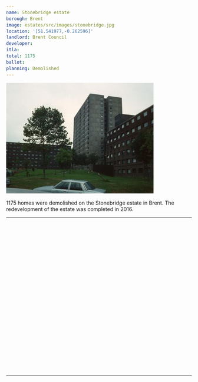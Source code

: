 ```yaml
---
name: Stonebridge estate 
borough: Brent 
image: estates/src/images/stonebridge.jpg
location: '[51.541977,-0.262596]'
landlord: Brent Council
developer:
itla:
total: 1175
ballot:
planning: Demolished
---
```

![stonebridge estate](../estates/src/images/stonebridge.jpg)

1175 homes were demolished on the Stonebridge estate in Brent.
The redevelopment of the estate was completed in 2016.

---

<!------------THE CODE BELOW RENDERS THE MAP - DO NOT EDIT! ---------------------------->

<div id="map" style="width: 100%; height: 400px;"></div>

<script>
  var map = L.map('map').setView({{ location }}, 13);
  L.tileLayer('https://tile.openstreetmap.org/{z}/{x}/{y}.png', {
  maxZoom: 19,
attribution: '&copy; <a href="http://www.openstreetmap.org/copyright">OpenStreetMap</a>'
}).addTo(map);
var circle = L.circle({{ location }}, {
    color: 'red',
    fillColor: '#f03',
    fillOpacity: 0.5,
    radius: 500
}).addTo(map);
</script>

---